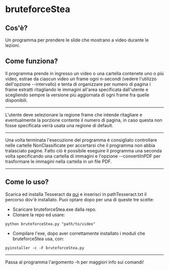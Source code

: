# bruteforceStea


                                                                            
## Cos'è?                                                                             
                                                                            
Un programma per prendere le slide che mostrano a video durante le lezioni.       
                                                                            
## Come funziona?                                                                    
                                                                            
Il programma prende in ingresso un video o una cartella contenete uno o più video, estrae da ciascun video un frame ogni n-secondi (vedere l'utilizzo dell'opzione --intervallo) e tenta di organizzare per numero di pagina i frame estratti ritagliando le immagini all'area specificata dall'utente e scegliendo sempre la versione più aggiornata di ogni frame fra quelle disponibili.                                                               
                                                                            
----------------------------------------------------------------------------------
                                                                            
L'utente deve selezionare la regione frame che intende ritagliare e eventualmente la porzione contente il numero di pagina, in caso questa non fosse specificata verrà usata una regione di default.                                              
                                                                            
----------------------------------------------------------------------------------
                                                                            
Una volta terminata l'esecuzione del programma è consigliato controllare nelle cartelle NonClassificate per accertarsi che il programma non abbia tralasciato pagine.
Fatto ciò è possibile eseguire il programma una seconda volta specificando una cartella di immagini e l'opzione --convertiInPDF per trasformare le immagini nella cartella in un file PDF.                                                    
                                                                            
----------------------------------------------------------------------------------

## Come lo uso?
Scarica ed installa Tesseract da [qui](https://digi.bib.uni-mannheim.de/tesseract/tesseract-ocr-w64-setup-v5.0.0-alpha.20200328.exe) e inserisci in pathTesseract.txt il percorso dov'è installato.
Puoi optare dopo per una di queste tre scelte:
* Scaricare bruteforceStea.exe dalla repo.
* Clonare la repo ed usare:
```
python bruteforceStea.py "path/to/video"
```
* Compilare l'exe, dopo aver correttamente installato i moduli che bruteforceStea usa, con:
```
pyinstaller -c -F bruteforceStea.py
```
-----------------------------------------------------------------------------------

Passa al programma l'argomento -h per maggiori info sui comandi!  
